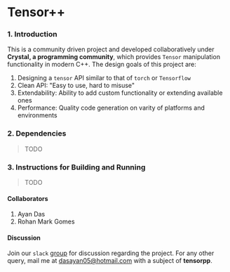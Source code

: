 # Tensor++

### 1. Introduction
This is a community driven project and developed collaboratively under **Crystal, a programming community**, which provides `Tensor` manipulation functionality in modern C++. The design goals of this project are:

1. Designing a `tensor` API similar to that of `torch` or `Tensorflow`
2. Clean API: "Easy to use, hard to misuse"
3. Extendability: Ability to add custom functionality or extending available ones
4. Performance: Quality code generation on varity of platforms and environments

### 2. Dependencies

> TODO

### 3. Instructions for Building and Running

> TODO

#### Collaborators

1. Ayan Das
2. Rohan Mark Gomes

#### Discussion
Join our `slack` [group](https://join.slack.com/t/crystal-code/shared_invite/enQtMzgyOTk3NTc1NDYxLTYwOWVhMGRjNGVmODJhMGQ0OTM5ZGJhOWZhMzhmZWEyMTk0ZGMwZGZjZjM0MzZlNDVkZDkwZjBjYjFjNTRiMTI) for discussion regarding the project. For any other query, mail me at dasayan05@hotmail.com with a subject of **tensorpp**.
